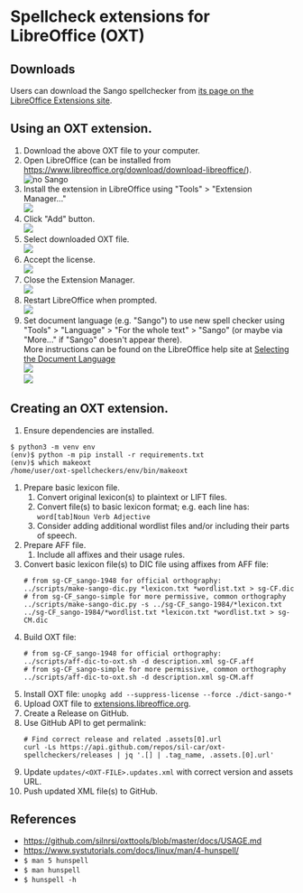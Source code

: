 # Spellcheck extensions for LibreOffice (OXT)

## Downloads

Users can download the Sango spellchecker from
[its page on the LibreOffice Extensions site](https://extensions.libreoffice.org/en/extensions/show/34153).

## Using an OXT extension.

1. Download the above OXT file to your computer.
1. Open LibreOffice (can be installed from https://www.libreoffice.org/download/download-libreoffice/).  
![no Sango](data/2023-06-22_002.png)  
1. Install the extension in LibreOffice using "Tools" > "Extension Manager..."  
![](data/2023-06-22_003.png)  
1. Click "Add" button.  
![](data/2023-06-22_004.png)  
1. Select downloaded OXT file.  
![](data/2023-06-22_005.png)  
1. Accept the license.  
![](data/2023-06-22_006.png)  
1. Close the Extension Manager.  
![](data/2023-06-22_007.png)  
1. Restart LibreOffice when prompted.  
![](data/2023-06-22_008.png)  
1. Set document language (e.g. "Sango") to use new spell checker using "Tools" > "Language" > "For the whole text" > "Sango" (or maybe via "More..." if "Sango" doesn't appear there).  
   More instructions can be found on the LibreOffice help site at [Selecting the Document Language](https://help.libreoffice.org/7.5/en-US/text/shared/guide/language_select.html)  
![](data/2023-06-22_009.png)  
![](data/2023-06-22_010.png)  


## Creating an OXT extension.

1. Ensure dependencies are installed.
  ```
  $ python3 -m venv env
  (env)$ python -m pip install -r requirements.txt
  (env)$ which makeoxt
  /home/user/oxt-spellcheckers/env/bin/makeoxt
  ```
1. Prepare basic lexicon file.
   1. Convert original lexicon(s) to plaintext or LIFT files.
   1. Convert file(s) to basic lexicon format; e.g. each line has: `word[tab]Noun Verb Adjective`
   1. Consider adding additional wordlist files and/or including their parts of speech.
1. Prepare AFF file.
   1. Include all affixes and their usage rules.
1. Convert basic lexicon file(s) to DIC file using affixes from AFF file:
   ```
   # from sg-CF_sango-1948 for official orthography:
   ../scripts/make-sango-dic.py *lexicon.txt *wordlist.txt > sg-CF.dic
   # from sg-CF_sango-simple for more permissive, common orthography
   ../scripts/make-sango-dic.py -s ../sg-CF_sango-1984/*lexicon.txt ../sg-CF_sango-1984/*wordlist.txt *lexicon.txt *wordlist.txt > sg-CM.dic
   ```
1. Build OXT file:
   ```
   # from sg-CF_sango-1948 for official orthography:
   ../scripts/aff-dic-to-oxt.sh -d description.xml sg-CF.aff
   # from sg-CF_sango-simple for more permissive, common orthography
   ../scripts/aff-dic-to-oxt.sh -d description.xml sg-CM.aff
   ```
1. Install OXT file: `unopkg add --suppress-license --force ./dict-sango-*`
1. Upload OXT file to [extensions.libreoffice.org](https://extensions.libreoffice.org).
1. Create a Release on GitHub.
1. Use GitHub API to get permalink:
   ```
   # Find correct release and related .assets[0].url
   curl -Ls https://api.github.com/repos/sil-car/oxt-spellcheckers/releases | jq '.[] | .tag_name, .assets.[0].url'
   ```
1. Update `updates/<OXT-FILE>.updates.xml` with correct version and assets URL.
1. Push updated XML file(s) to GitHub.

## References

- https://github.com/silnrsi/oxttools/blob/master/docs/USAGE.md
- https://www.systutorials.com/docs/linux/man/4-hunspell/
- ```$ man 5 hunspell```
- ```$ man hunspell```
- ```$ hunspell -h```
